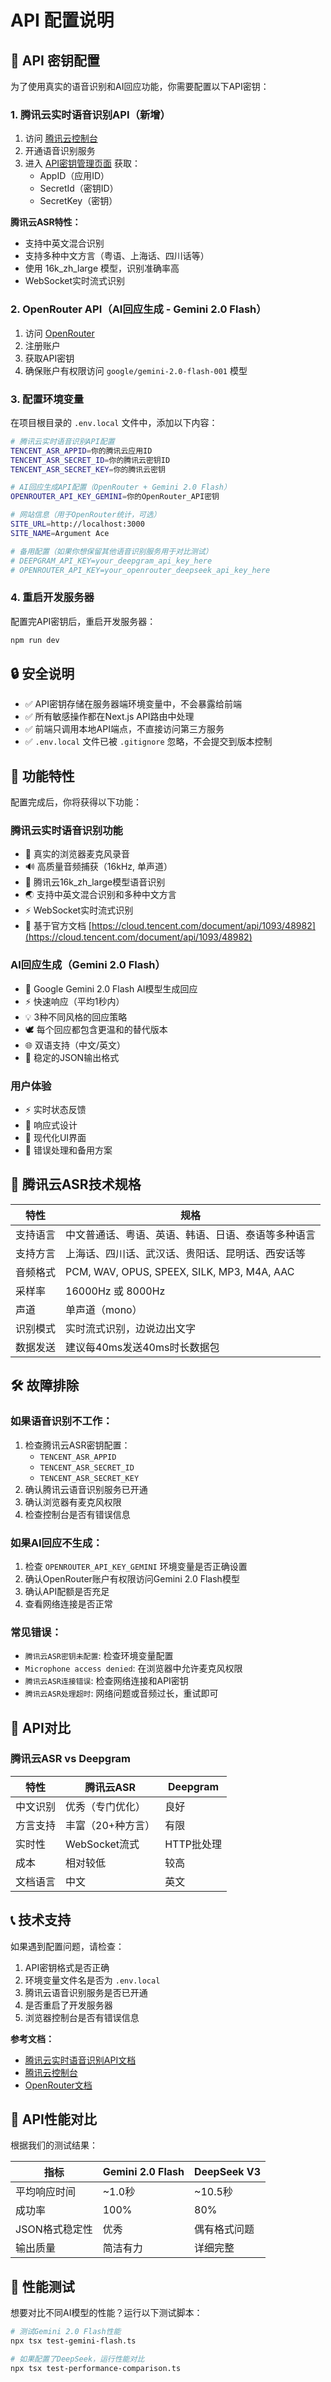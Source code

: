 # API 配置说明

## 🔐 API 密钥配置

为了使用真实的语音识别和AI回应功能，你需要配置以下API密钥：

### 1. 腾讯云实时语音识别API（新增）

1. 访问 [腾讯云控制台](https://console.cloud.tencent.com/)
2. 开通语音识别服务
3. 进入 [API密钥管理页面](https://console.cloud.tencent.com/cam/capi) 获取：
   - AppID（应用ID）
   - SecretId（密钥ID）
   - SecretKey（密钥）

**腾讯云ASR特性：**
- 支持中英文混合识别
- 支持多种中文方言（粤语、上海话、四川话等）
- 使用 16k_zh_large 模型，识别准确率高
- WebSocket实时流式识别

### 2. OpenRouter API（AI回应生成 - Gemini 2.0 Flash）

1. 访问 [OpenRouter](https://openrouter.ai/)
2. 注册账户
3. 获取API密钥
4. 确保账户有权限访问 `google/gemini-2.0-flash-001` 模型

### 3. 配置环境变量

在项目根目录的 `.env.local` 文件中，添加以下内容：

```bash
# 腾讯云实时语音识别API配置
TENCENT_ASR_APPID=你的腾讯云应用ID
TENCENT_ASR_SECRET_ID=你的腾讯云密钥ID
TENCENT_ASR_SECRET_KEY=你的腾讯云密钥

# AI回应生成API配置（OpenRouter + Gemini 2.0 Flash）
OPENROUTER_API_KEY_GEMINI=你的OpenRouter_API密钥

# 网站信息（用于OpenRouter统计，可选）
SITE_URL=http://localhost:3000
SITE_NAME=Argument Ace

# 备用配置（如果你想保留其他语音识别服务用于对比测试）
# DEEPGRAM_API_KEY=your_deepgram_api_key_here
# OPENROUTER_API_KEY=your_openrouter_deepseek_api_key_here
```

### 4. 重启开发服务器

配置完API密钥后，重启开发服务器：

```bash
npm run dev
```

## 🔒 安全说明

- ✅ API密钥存储在服务器端环境变量中，不会暴露给前端
- ✅ 所有敏感操作都在Next.js API路由中处理
- ✅ 前端只调用本地API端点，不直接访问第三方服务
- ✅ `.env.local` 文件已被 `.gitignore` 忽略，不会提交到版本控制

## 🚀 功能特性

配置完成后，你将获得以下功能：

### 腾讯云实时语音识别功能
- 🎤 真实的浏览器麦克风录音
- 🔊 高质量音频捕获（16kHz, 单声道）
- 🧠 腾讯云16k_zh_large模型语音识别
- 🌏 支持中英文混合识别和多种中文方言
- ⚡ WebSocket实时流式识别
- 📍 基于官方文档 [https://cloud.tencent.com/document/api/1093/48982](https://cloud.tencent.com/document/api/1093/48982)

### AI回应生成（Gemini 2.0 Flash）
- 🤖 Google Gemini 2.0 Flash AI模型生成回应
- ⚡ 快速响应（平均1秒内）
- 💡 3种不同风格的回应策略
- 🕊️ 每个回应都包含更温和的替代版本
- 🌐 双语支持（中文/英文）
- 🎯 稳定的JSON输出格式

### 用户体验
- ⚡ 实时状态反馈
- 📱 响应式设计
- 🎨 现代化UI界面
- 🔄 错误处理和备用方案

## 🔧 腾讯云ASR技术规格

| 特性 | 规格 |
|------|------|
| 支持语言 | 中文普通话、粤语、英语、韩语、日语、泰语等多种语言 |
| 支持方言 | 上海话、四川话、武汉话、贵阳话、昆明话、西安话等 |
| 音频格式 | PCM, WAV, OPUS, SPEEX, SILK, MP3, M4A, AAC |
| 采样率 | 16000Hz 或 8000Hz |
| 声道 | 单声道（mono） |
| 识别模式 | 实时流式识别，边说边出文字 |
| 数据发送 | 建议每40ms发送40ms时长数据包 |

## 🛠️ 故障排除

### 如果语音识别不工作：
1. 检查腾讯云ASR密钥配置：
   - `TENCENT_ASR_APPID`
   - `TENCENT_ASR_SECRET_ID`
   - `TENCENT_ASR_SECRET_KEY`
2. 确认腾讯云语音识别服务已开通
3. 确认浏览器有麦克风权限
4. 检查控制台是否有错误信息

### 如果AI回应不生成：
1. 检查 `OPENROUTER_API_KEY_GEMINI` 环境变量是否正确设置
2. 确认OpenRouter账户有权限访问Gemini 2.0 Flash模型
3. 确认API配额是否充足
4. 查看网络连接是否正常

### 常见错误：
- `腾讯云ASR密钥未配置`: 检查环境变量配置
- `Microphone access denied`: 在浏览器中允许麦克风权限
- `腾讯云ASR连接错误`: 检查网络连接和API密钥
- `腾讯云ASR处理超时`: 网络问题或音频过长，重试即可

## 🔄 API对比

### 腾讯云ASR vs Deepgram

| 特性 | 腾讯云ASR | Deepgram |
|------|-----------|----------|
| 中文识别 | 优秀（专门优化） | 良好 |
| 方言支持 | 丰富（20+种方言） | 有限 |
| 实时性 | WebSocket流式 | HTTP批处理 |
| 成本 | 相对较低 | 较高 |
| 文档语言 | 中文 | 英文 |

## 📞 技术支持

如果遇到配置问题，请检查：
1. API密钥格式是否正确
2. 环境变量文件名是否为 `.env.local`
3. 腾讯云语音识别服务是否已开通
4. 是否重启了开发服务器
5. 浏览器控制台是否有错误信息

**参考文档：**
- [腾讯云实时语音识别API文档](https://cloud.tencent.com/document/api/1093/48982)
- [腾讯云控制台](https://console.cloud.tencent.com/)
- [OpenRouter文档](https://openrouter.ai/docs)

## 🔄 API性能对比

根据我们的测试结果：

| 指标 | Gemini 2.0 Flash | DeepSeek V3 |
|------|------------------|-------------|
| 平均响应时间 | ~1.0秒 | ~10.5秒 |
| 成功率 | 100% | 80% |
| JSON格式稳定性 | 优秀 | 偶有格式问题 |
| 输出质量 | 简洁有力 | 详细完整 |

## 🧪 性能测试

想要对比不同AI模型的性能？运行以下测试脚本：

```bash
# 测试Gemini 2.0 Flash性能
npx tsx test-gemini-flash.ts

# 如果配置了DeepSeek，运行性能对比
npx tsx test-performance-comparison.ts
``` 